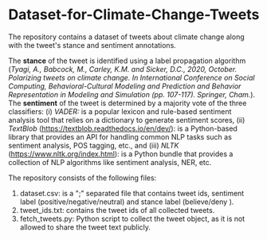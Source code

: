 # Dataset-for-Climate-Change-Tweets

The repository contains a dataset of tweets about climate change along with the tweet's stance and sentiment annotations.

The **stance** of the tweet is identified using a label propagation algorithm (_Tyagi, A., Babcock, M., Carley, K.M. and Sicker, D.C., 2020, October. Polarizing tweets on climate change. In International Conference on Social Computing, Behavioral-Cultural Modeling and Prediction and Behavior Representation in Modeling and Simulation (pp. 107-117). Springer, Cham._). 
The **sentiment** of the tweet is determined by a majority vote of the three classifiers: (i) _VADER:_ is a popular lexicon and rule-based sentiment analysis tool that relies on a dictionary to generate sentiment scores, (ii) _TextBlob_ (https://textblob.readthedocs.io/en/dev/): is a Python-based library that provides an API for handling common NLP tasks such as sentiment analysis, POS tagging, etc., and (iii) _NLTK_ (https://www.nltk.org/index.html): is a Python bundle that provides a collection of NLP algorithms like sentiment analysis, NER, etc.

The repository consists of the following files:
1. dataset.csv: is a ";" separated file that contains tweet ids, sentiment label (positive/negative/neutral) and stance label (believe/deny ).
2. tweet_ids.txt: contains the tweet ids of all collected tweets.
3. fetch_tweets.py: Python script to collect the tweet object, as it is not allowed to share the tweet text publicly.
